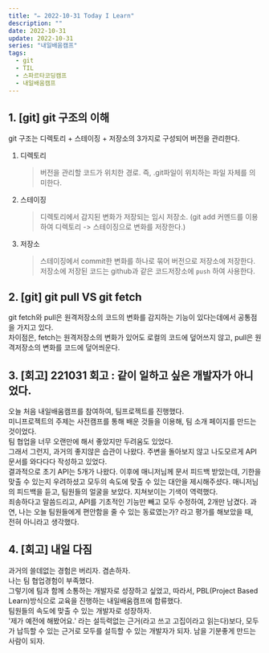 ```yaml
---
title: "✏️ 2022-10-31 Today I Learn"
description: ""
date: 2022-10-31
update: 2022-10-31
series: "내일배움캠프"
tags:
  - git
  - TIL
  - 스파르타코딩캠프
  - 내일배움캠프
---
```


## 1. [git] git 구조의 이해

git 구조는 디렉토리 + 스테이징 + 저장소의 3가지로 구성되어 버전을 관리한다.

1. 디렉토리
   > 버전을 관리할 코드가 위치한 경로. 즉, .git파일이 위치하는 파일 자체를 의미한다.
2. 스테이징
   > 디렉토리에서 감지된 변화가 저장되는 임시 저장소. (git add 커멘드를 이용하여 디렉토리 -> 스테이징으로 변화를 저장한다.)
3. 저장소
   > 스테이징에서 commit한 변화를 하나로 묶어 버전으로 저장소에 저장한다.
   > 저장소에 저장된 코드는 github과 같은 코드저장소에 `push` 하여 사용한다.

## 2. [git] git pull VS git fetch

git fetch와 pull은 원격저장소의 코드의 변화를 감지하는 기능이 있다는데에서 공통점을 가지고 있다.  
차이점은, fetch는 원격저장소의 변화가 있어도 로컬의 코드에 덮어쓰지 않고, pull은 원격저장소의 변화를 코드에 덮어씌운다.

## 3. [회고] 221031 회고 : 같이 일하고 싶은 개발자가 아니었다.

오늘 처음 내일배움캠프를 참여하여, 팀프로젝트를 진행했다.  
미니프로젝트의 주제는 사전캠프를 통해 배운 것들을 이용해, 팀 소개 페이지를 만드는 것이었다.  
팀 협업을 너무 오랜만에 해서 좋았지만 두려움도 있었다.  
그래서 그런지, 과거의 좋지않은 습관이 나왔다. 주변을 돌아보지 않고 나도모르게 API 문서를 와다다다 작성하고 있었다.  
결과적으로 초기 API는 5개가 나왔다. 이후에 매니저님께 문서 피드백 받았는데, 기한을 맞출 수 있는지 우려하셨고 모두의 속도에 맞출 수 있는 대안을 제시해주셨다. 매니저님의 피드백을 듣고, 팀원들의 얼굴을 보았다. 지쳐보이는 기색이 역력했다.  
죄송하다고 말씀드리고, API를 기초적인 기능만 빼고 모두 수정하여, 2개만 남겼다.
과연, 나는 오늘 팀원들에게 편안함을 줄 수 있는 동료였는가? 라고 평가를 해보았을 때, 전혀 아니라고 생각했다.

## 4. [회고] 내일 다짐

과거의 쓸데없는 경험은 버리자. 겸손하자.  
나는 팀 협업경험이 부족했다.  
그렇기에 팀과 함께 소통하는 개발자로 성장하고 싶었고, 따라서, PBL(Project Based Learn)방식으로 교육을 진행하는 내일배움캠프에 합류했다.  
팀원들의 속도에 맞출 수 있는 개발자로 성장하자.  
'제가 예전에 해봤어요.' 라는 설득력없는 근거(라고 쓰고 고집이라고 읽는다)보다, 모두가 납득할 수 있는 근거로 모두를 설득할 수 있는 개발자가 되자. 남을 기분좋게 만드는 사람이 되자.
